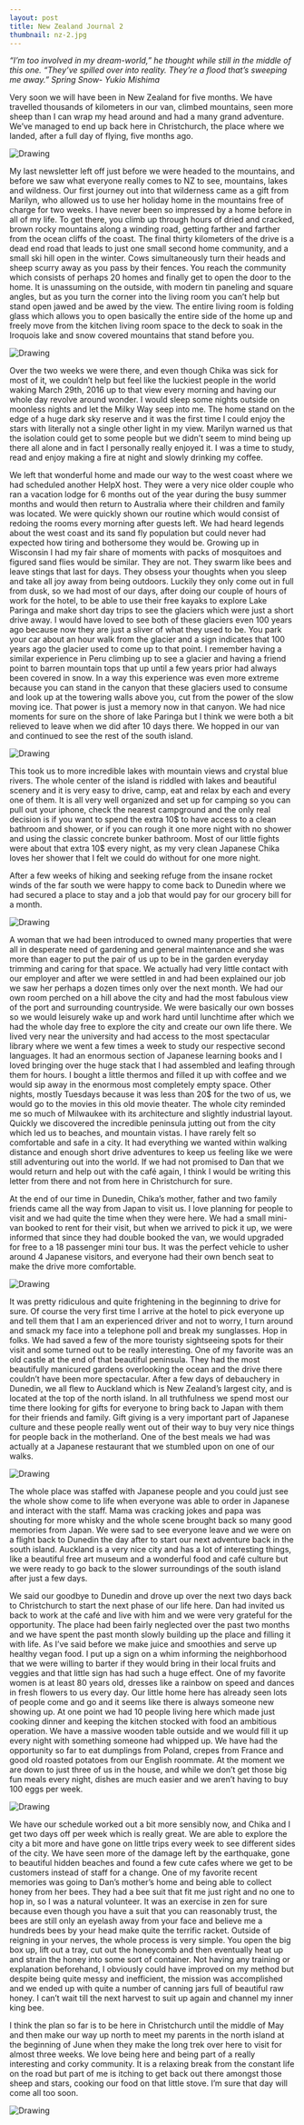 ```yaml
---
layout: post
title: New Zealand Journal 2
thumbnail: nz-2.jpg
---
```


*“I’m too involved in my dream-world,” he thought while still in the middle of this one. “They’ve spilled over into reality. They’re a flood that’s sweeping me away.” Spring Snow- Yukio Mishima*

Very soon we will have been in New Zealand for five months. We have travelled thousands of kilometers in our van, climbed mountains, seen more sheep than I can wrap my head around and had a many grand adventure. We’ve managed to end up back here in Christchurch, the place where we landed, after a full day of flying, five months ago.

<div class="post-image-container"><img class="post-image" src="{{ site.url }}/assets/img/posts/nz-j2/nz-j2-1.JPG" alt="Drawing"></div>

My last newsletter left off just before we were headed to the mountains, and before we saw what everyone really comes to NZ to see, mountains, lakes and wildness. Our first journey out into that wilderness came as a gift from Marilyn, who allowed us to use her holiday home in the mountains free of charge for two weeks. I have never been so impressed by a home before in all of my life. To get there, you climb up through hours of dried and cracked, brown rocky mountains along a winding road, getting farther and farther from the ocean cliffs of the coast. The final thirty kilometers of the drive is a dead end road that leads to just one small second home community, and a small ski hill open in the winter. Cows simultaneously turn their heads and sheep scurry away as you pass by their fences. You reach the community which consists of perhaps 20 homes and finally get to open the door to the home. It is unassuming on the outside, with modern tin paneling and square angles, but as you turn the corner into the living room you can’t help but stand open jawed and be awed by the view. The entire living room is folding glass which allows you to open basically the entire side of the home up and freely move from the kitchen living room space to the deck to soak in the Iroquois lake and snow covered mountains that stand before you.

<div class="post-image-container"><img class="post-image" src="{{ site.url }}/assets/img/posts/nz-j2/nz-j2-2.JPG" alt="Drawing"></div>

Over the two weeks we were there, and even though Chika was sick for most of it, we couldn’t help but feel like the luckiest people in the world waking March 29th, 2016 up to that view every morning and having our whole day revolve around wonder. I would sleep some nights outside on moonless nights and let the Milky Way seep into me. The home stand on the edge of a huge dark sky reserve and it was the first time I could enjoy the stars with literally not a single other light in my view. Marilyn warned us that the isolation could get to some people but we didn’t seem to mind being up there all alone and in fact I personally really enjoyed it. I was a time to study, read and enjoy making a fire at night and slowly drinking my coffee.

We left that wonderful home and made our way to the west coast where we had scheduled another HelpX host. They were a very nice older couple who ran a vacation lodge for 6 months out of the year during the busy summer months and would then return to Australia where their children and family was located. We were quickly shown our routine which would consist of redoing the rooms every morning after guests left. We had heard legends about the west coast and its sand fly population but could never had expected how tiring and bothersome they would be. Growing up in Wisconsin I had my fair share of moments with packs of mosquitoes and figured sand flies would be similar. They are not. They swarm like bees and leave stings that last for days. They obsess your thoughts when you sleep and take all joy away from being outdoors. Luckily they only come out in full from dusk, so we had most of our days, after doing our couple of hours of work for the hotel, to be able to use their free kayaks to explore Lake Paringa and make short day trips to see the glaciers which were just a short drive away. I would have loved to see both of these glaciers even 100 years ago because now they are just a sliver of what they used to be. You park your car about an hour walk from the glacier and a sign indicates that 100 years ago the glacier used to come up to that point. I remember having a similar experience in Peru climbing up to see a glacier and having a friend point to barren mountain tops that up until a few years prior had always been covered in snow. In a way this experience was even more extreme because you can stand in the canyon that these glaciers used to consume and look up at the towering walls above you, cut from the power of the slow moving ice. That power is just a memory now in that canyon. We had nice moments for sure on the shore of lake Paringa but I think we were both a bit relieved to leave when we did after 10 days there. We hopped in our van and continued to see the rest of the south island.

<div class="post-image-container"><img class="post-image" src="{{ site.url }}/assets/img/posts/nz-j2/nz-j2-3.JPG" alt="Drawing"></div>

This took us to more incredible lakes with mountain views and crystal blue rivers. The whole center of the island is riddled with lakes and beautiful scenery and it is very easy to drive, camp, eat and relax by each and every one of them. It is all very well organized and set up for camping so you can pull out your iphone, check the nearest campground and the only real decision is if you want to spend the extra 10$ to have access to a clean bathroom and shower, or if you can rough it one more night with no shower and using the classic concrete bunker bathroom. Most of our little fights were about that extra 10$ every night, as my very clean Japanese Chika loves her shower that I felt we could do without for one more night.

After a few weeks of hiking and seeking refuge from the insane rocket winds of the far south we were happy to come back to Dunedin where we had secured a place to stay and a job that would pay for our grocery bill for a month.

<div class="post-image-container"><img class="post-image" src="{{ site.url }}/assets/img/posts/nz-j2/nz-j2-4.JPG" alt="Drawing"></div>

A woman that we had been introduced to owned many properties that were all in desperate need of gardening and general maintenance and she was more than eager to put the pair of us up to be in the garden everyday trimming and caring for that space. We actually had very little contact with our employer and after we were settled in and had been explained our job we saw her perhaps a dozen times only over the next month. We had our own room perched on a hill above the city and had the most fabulous view of the port and surrounding countryside. We were basically our own bosses so we would leisurely wake up and work hard until lunchtime after which we had the whole day free to explore the city and create our own life there. We lived very near the university and had access to the most spectacular library where we went a few times a week to study our respective second languages. It had an enormous section of Japanese learning books and I loved bringing over the huge stack that I had assembled and leafing through them for hours. I bought a little thermos and filled it up with coffee and we would sip away in the enormous most completely empty space. Other nights, mostly Tuesdays because it was less than 20$ for the two of us, we would go to the movies in this old movie theater. The whole city reminded me so much of Milwaukee with its architecture and slightly industrial layout. Quickly we discovered the incredible peninsula jutting out from the city which led us to beaches, and mountain vistas. I have rarely felt so comfortable and safe in a city. It had everything we wanted within walking distance and enough short drive adventures to keep us feeling like we were still adventuring out into the world. If we had not promised to Dan that we would return and help out with the café again, I think I would be writing this letter from there and not from here in Christchurch for sure.

At the end of our time in Dunedin, Chika’s mother, father and two family friends came all the way from Japan to visit us. I love planning for people to visit and we had quite the time when they were here. We had a small mini-van booked to rent for their visit, but when we arrived to pick it up, we were informed that since they had double booked the van, we would upgraded for free to a 18 passenger mini tour bus. It was the perfect vehicle to usher around 4 Japanese visitors, and everyone had their own bench seat to make the drive more comfortable.

<div class="post-image-container-left"><img class="post-image" src="{{ site.url }}/assets/img/posts/nz-j2/nz-j2-5.JPG" alt="Drawing"></div>

It was pretty ridiculous and quite frightening in the beginning to drive for sure. Of course the very first time I arrive at the hotel to pick everyone up and tell them that I am an experienced driver and not to worry, I turn around and smack my face into a telephone poll and break my sunglasses. Hop in folks. We had saved a few of the more touristy sightseeing spots for their visit and some turned out to be really interesting. One of my favorite was an old castle at the end of that beautiful peninsula. They had the most beautifully manicured gardens overlooking the ocean and the drive there couldn’t have been more spectacular. After a few days of debauchery in Dunedin, we all flew to Auckland which is New Zealand’s largest city, and is located at the top of the north island. In all truthfulness we spend most our time there looking for gifts for everyone to bring back to Japan with them for their friends and family. Gift giving is a very important part of Japanese culture and these people really went out of their way to buy very nice things for people back in the motherland. One of the best meals we had was actually at a Japanese restaurant that we stumbled upon on one of our walks.

<div class="post-image-container-right"><img class="post-image" src="{{ site.url }}/assets/img/posts/nz-j2/nz-j2-6.JPG" alt="Drawing"></div>

The whole place was staffed with Japanese people and you could just see the whole show come to life when everyone was able to order in Japanese and interact with the staff. Mama was cracking jokes and papa was shouting for more whisky and the whole scene brought back so many good memories from Japan. We were sad to see everyone leave and we were on a flight back to Dunedin the day after to start our next adventure back in the south island. Auckland is a very nice city and has a lot of interesting things, like a beautiful free art museum and a wonderful food and café culture but we were ready to go back to the slower surroundings of the south island after just a few days.

We said our goodbye to Dunedin and drove up over the next two days back to Christchurch to start the next phase of our life here. Dan had invited us back to work at the café and live with him and we were very grateful for the opportunity. The place had been fairly neglected over the past two months and we have spent the past month slowly building up the place and filling it with life. As I’ve said before we make juice and smoothies and serve up healthy vegan food. I put up a sign on a whim informing the neighborhood that we were willing to barter if they would bring in their local fruits and veggies and that little sign has had such a huge effect. One of my favorite women is at least 80 years old, dresses like a rainbow on speed and dances in fresh flowers to us every day. Our little home here has already seen lots of people come and go and it seems like there is always someone new showing up. At one point we had 10 people living here which made just cooking dinner and keeping the kitchen stocked with food an ambitious operation. We have a massive wooden table outside and we would fill it up every night with something someone had whipped up. We have had the opportunity so far to eat dumplings from Poland, crepes from France and good old roasted potatoes from our English roommate. At the moment we are down to just three of us in the house, and while we don’t get those big fun meals every night, dishes are much easier and we aren’t having to buy 100 eggs per week.

<div class="post-image-container"><img class="post-image" src="{{ site.url }}/assets/img/posts/nz-j2/nz-j2-7.JPG" alt="Drawing"></div>

We have our schedule worked out a bit more sensibly now, and Chika and I get two days off per week which is really great. We are able to explore the city a bit more and have gone on little trips every week to see different sides of the city. We have seen more of the damage left by the earthquake, gone to beautiful hidden beaches and found a few cute cafes where we get to be customers instead of staff for a change. One of my favorite recent memories was going to Dan’s mother’s home and being able to collect honey from her bees. They had a bee suit that fit me just right and no one to hop in, so I was a natural volunteer. It was an exercise in zen for sure because even though you have a suit that you can reasonably trust, the bees are still only an eyelash away from your face and believe me a hundreds bees by your head make quite the terrific racket. Outside of reigning in your nerves, the whole process is very simple. You open the big box up, lift out a tray, cut out the honeycomb and then eventually heat up and strain the honey into some sort of container. Not having any training or explanation beforehand, I obviously could have improved on my method but despite being quite messy and inefficient, the mission was accomplished and we ended up with quite a number of canning jars full of beautiful raw honey. I can’t wait till the next harvest to suit up again and channel my inner king bee.

I think the plan so far is to be here in Christchurch until the middle of May and then make our way up north to meet my parents in the north island at the beginning of June when they make the long trek over here to visit for almost three weeks. We love being here and being part of a really interesting and corky community. It is a relaxing break from the constant life on the road but part of me is itching to get back out there amongst those sheep and stars, cooking our food on that little stove. I’m sure that day will come all too soon.

<div class="post-image-container"><img class="post-image" src="{{ site.url }}/assets/img/posts/nz-j2/nz-j2-9.JPG" alt="Drawing"></div>
